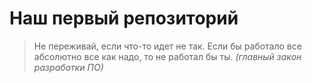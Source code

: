 # Наш первый репозиторий

> Не переживай, если что-то идет не так.
> Если бы работало все абсолютно все как надо, то не работал бы ты.
> *(главный закон разработки ПО)*
